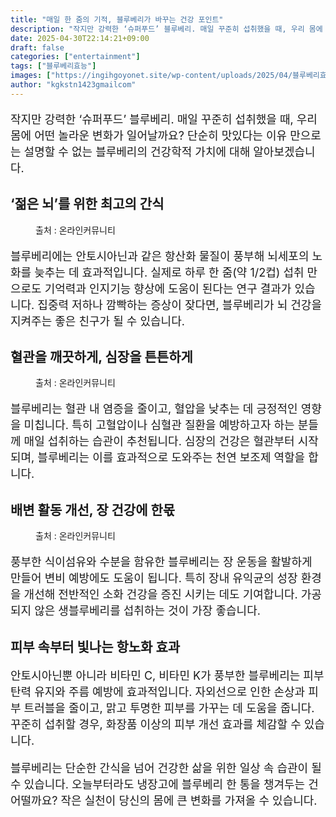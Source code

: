 ```yaml
---
title: "매일 한 줌의 기적, 블루베리가 바꾸는 건강 포인트"
description: "작지만 강력한 ‘슈퍼푸드’ 블루베리. 매일 꾸준히 섭취했을 때, 우리 몸에 어떤 놀라운 변화가 일어날까요? 단순히 맛있다는 이유 만으로는 설명할 수 없는 블루베리의 건강학적 가치에 대해 알아보겠습니다."
date: 2025-04-30T22:14:21+09:00
draft: false
categories: ["entertainment"]
tags: ["블루베리효능"]
images: ["https://ingihgoyonet.site/wp-content/uploads/2025/04/블루베리효능-2-1024x683.jpg", "https://ingihgoyonet.site/wp-content/uploads/2025/04/블루베리-1-1024x683.jpg", "https://ingihgoyonet.site/wp-content/uploads/2025/04/블루베리효능-1024x683.png"]
author: "kgkstn1423gmailcom"
---
```


<p style="font-size:18px">작지만 강력한 ‘슈퍼푸드’ 블루베리. 매일 꾸준히 섭취했을 때, 우리 몸에 어떤 놀라운 변화가 일어날까요? 단순히 맛있다는 이유 만으로는 설명할 수 없는 블루베리의 건강학적 가치에 대해 알아보겠습니다.</p> <h2 >‘젊은 뇌’를 위한 최고의 간식</h2> <figure ><img src="https://ingihgoyonet.site/wp-content/uploads/2025/04/블루베리효능-2-1024x683.jpg" alt="" /><figcaption >출처 : 온라인커뮤니티</figcaption></figure> <p style="font-size:18px">블루베리에는 안토시아닌과 같은 항산화 물질이 풍부해 뇌세포의 노화를 늦추는 데 효과적입니다. 실제로 하루 한 줌(약 1/2컵) 섭취 만으로도 기억력과 인지기능 향상에 도움이 된다는 연구 결과가 있습니다. 집중력 저하나 깜빡하는 증상이 잦다면, 블루베리가 뇌 건강을 지켜주는 좋은 친구가 될 수 있습니다.</p> <h2 >혈관을 깨끗하게, 심장을 튼튼하게</h2> <figure ><img src="https://ingihgoyonet.site/wp-content/uploads/2025/04/블루베리-1-1024x683.jpg" alt="" style="aspect-ratio:16/9;object-fit:cover"/><figcaption >출처 : 온라인커뮤니티</figcaption></figure> <p style="font-size:18px">블루베리는 혈관 내 염증을 줄이고, 혈압을 낮추는 데 긍정적인 영향을 미칩니다. 특히 고혈압이나 심혈관 질환을 예방하고자 하는 분들께 매일 섭취하는 습관이 추천됩니다. 심장의 건강은 혈관부터 시작되며, 블루베리는 이를 효과적으로 도와주는 천연 보조제 역할을 합니다.</p> <h2 >배변 활동 개선, 장 건강에 한몫</h2> <figure ><img src="https://ingihgoyonet.site/wp-content/uploads/2025/04/블루베리효능-1024x683.png" alt="" style="aspect-ratio:16/9;object-fit:cover"/><figcaption >출처 : 온라인커뮤니티</figcaption></figure> <p style="font-size:18px">풍부한 식이섬유와 수분을 함유한 블루베리는 장 운동을 활발하게 만들어 변비 예방에도 도움이 됩니다. 특히 장내 유익균의 성장 환경을 개선해 전반적인 소화 건강을 증진 시키는 데도 기여합니다. 가공되지 않은 생블루베리를 섭취하는 것이 가장 좋습니다.</p> <h2 >피부 속부터 빛나는 항노화 효과</h2> <p style="font-size:18px">안토시아닌뿐 아니라 비타민 C, 비타민 K가 풍부한 블루베리는 피부 탄력 유지와 주름 예방에 효과적입니다. 자외선으로 인한 손상과 피부 트러블을 줄이고, 맑고 투명한 피부를 가꾸는 데 도움을 줍니다. 꾸준히 섭취할 경우, 화장품 이상의 피부 개선 효과를 체감할 수 있습니다.</p> <p style="font-size:18px">블루베리는 단순한 간식을 넘어 건강한 삶을 위한 일상 속 습관이 될 수 있습니다. 오늘부터라도 냉장고에 블루베리 한 통을 챙겨두는 건 어떨까요? 작은 실천이 당신의 몸에 큰 변화를 가져올 수 있습니다.</p>
